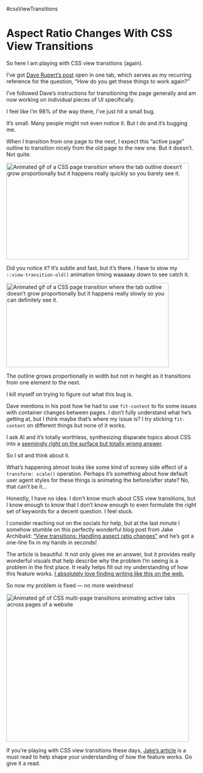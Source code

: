 #cssViewTransitions

# Aspect Ratio Changes With CSS View Transitions

So here I am playing with CSS view transitions (again).

I’ve got [Dave Rupert’s post](https://daverupert.com/2023/05/getting-started-view-transitions/) open in one tab, which serves as my recurring reference for the question, “How do you get these things to work again?”

I’ve followed Dave’s instructions for transitioning the page generally and am now working on individual pieces of UI specifically.

I feel like I’m 98% of the way there, I’ve just hit a small bug.

It’s small. Many people might not even notice it. But I do and it’s bugging me.

When I transition from one page to the next, I expect this “active page” outline to transition nicely from the old page to the new one. But it doesn’t. Not quite.

<img src="https://cdn.jim-nielsen.com/blog/2025/view-transitions-bug.gif" width="480" height="254" alt="Animated gif of a CSS page transition where the tab outline doesn’t grow proportionally but it happens really quickly so you barely see it." />

Did you notice it? It’s subtle and fast, but it’s there. I have to slow my `::view-transition-old()` animation timing waaaaay down to see catch it. 

<img src="https://cdn.jim-nielsen.com/blog/2025/view-transitions-bug-slow.gif" width="427" height="222" alt="Animated gif of a CSS page transition where the tab outline doesn’t grow proportionally but it happens really slowly so you can definitely see it." />

The outline grows proportionally in width but not in height as it transitions from one element to the next.

I kill myself on trying to figure out what this bug is.

Dave mentions in his post how he had to use `fit-content` to fix some issues with container changes between pages. I don’t fully understand what he’s getting at, but I think maybe that’s where my issue is? I try sticking `fit-content` on different things but none of it works.

I ask AI and it’s totally worthless, synthesizing disparate topics about CSS into a [seemingly right on the surface but totally wrong answer](https://blog.jim-nielsen.com/2024/nothing-is-something/).

So I sit and think about it.

What’s happening almost looks like some kind of screwy side effect of a `transform: scale()` operation. Perhaps it’s something about how default user agent styles for these things is animating the before/after state? No, that can’t be it…

Honestly, I have no idea. I don’t know much about CSS view transitions, but I know enough to know that I don’t know enough to even formulate the right set of keywords for a decent question. I feel stuck.

I consider reaching out on the socials for help, but at the last minute I somehow stumble on this perfectly wonderful blog post from Jake Archibald: [“View transitions: Handling aspect ratio changes”](https://jakearchibald.com/2024/view-transitions-handling-aspect-ratio-changes/) and he’s got a one-line fix in my hands in seconds!

The article is beautiful. It not only gives me an answer, but it provides really wonderful visuals that help describe why the problem I’m seeing is a problem in the first place. It really helps fill out my understanding of how this feature works. [I absolutely love finding writing like this on the web.](https://blog.jim-nielsen.com/2025/missed-connections/)

So now my problem is fixed — no more weirdness!

<img src="https://cdn.jim-nielsen.com/blog/2025/view-transitions-bug-fixed.gif" width="480" height="389" alt="Animated gif of CSS multi-page transitions animating active tabs across pages of a website" />

If you’re playing with CSS view transitions these days, [Jake’s article](https://jakearchibald.com/2024/view-transitions-handling-aspect-ratio-changes/) is a must read to help shape your understanding of how the feature works. Go give it a read.